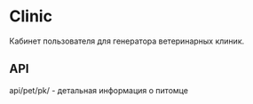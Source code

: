# Clinic
Кабинет пользователя для генератора ветеринарных клиник.

## API
api/pet/pk/ - детальная информация о питомце


